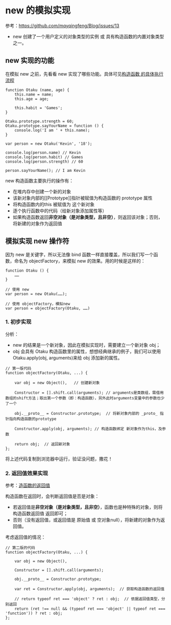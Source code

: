 # new 的模拟实现
参考：https://github.com/mqyqingfeng/Blog/issues/13


* new 创建了一个用户定义的对象类型的实例 或 具有构造函数的内置对象类型之一。

## new 实现的功能
在模拟 new 之前，先看看 new 实现了哪些功能。具体可见[构造函数 的具体执行流程](./构造函数%20普通函数%20区别.md)

```JS
function Otaku (name, age) {
    this.name = name;
    this.age = age;

    this.habit = 'Games';
}

Otaku.prototype.strength = 60;
Otaku.prototype.sayYourName = function () {
    console.log('I am ' + this.name);
}

var person = new Otaku('Kevin', '18');

console.log(person.name) // Kevin
console.log(person.habit) // Games
console.log(person.strength) // 60

person.sayYourName(); // I am Kevin
```

new 构造函数主要执行的操作有：
* 在堆内存中创建一个新的对象
* 该新对象内部的[[Prototype]]指针被赋值为构造函数的 prototype 属性
* 将构造函数内的this 被赋值为 这个新对象
* 逐个执行函数中的代码（给新对象添加属性等）
* 如果构造函数返回**非空对象（是对象类型，且非空）**，则返回该对象；否则，将新建的对象作为返回值

## 模拟实现 new 操作符
因为 new 是关键字，所以无法像 bind 函数一样直接覆盖，所以我们写一个函数，命名为 objectFactory，来模拟 new 的效果。用的时候是这样的：

```JS
function Otaku () {
    ……
}

// 使用 new
var person = new Otaku(……);

// 使用 objectFactory，模拟new
var person = objectFactory(Otaku, ……)
```

### 1. 初步实现
分析：
* new 的结果是一个新对象，因此在模拟实现时，需要建立一个新对象 obj；
* obj 会具有 Otaku 构造函数里的属性，想想经典继承的例子，我们可以使用 Otaku.apply(obj, arguments)来给 obj 添加新的属性。


```JS
// 第一版代码
function objectFactory(Otaku, ...) {

    var obj = new Object(),   // 创建新对象

    Constructor = [].shift.call(arguments); // arguments是类数组，需借用数组的shift方法；取出第一个参数（即：构造函数），另外此时arguments变量中的参数也少了一个

    obj.__proto__ = Constructor.prototype;  // 将新对象内部的 _proto_ 指针指向构造函数的prototype

    Constructor.apply(obj, arguments); // 构造函数绑定 新对象作为this，及参数

    return obj;  // 返回新对象
};
```
将上述代码复制到浏览器中运行，验证没问题，撒花！

### 2. 返回值效果实现
参考：[造函数的返回值](./构造函数的返回值.md)

构造函数在返回时，会判断返回值是否是对象：
* 若返回值是**非空对象（是对象类型，且非空）**，函数也是种特殊的对象，则将构造函数返回值 返回即可；
* 否则（没有返回值，或返回值是 原始值 或 空对象null），将新建的对象作为返回值。

考虑返回值的情况：

```JS
// 第二版的代码
function objectFactory(Otaku, ...) {

    var obj = new Object(),

    Constructor = [].shift.call(arguments);

    obj.__proto__ = Constructor.prototype;

    var ret = Constructor.apply(obj, arguments);  // 获取构造函数的返回值

    // return typeof ret === 'object' ? ret : obj;  // 依据返回值类型，分别返回
    return (ret !== null && (typeof ret === 'object' || typeof ret === 'function')) ? ret : obj;
};
```

